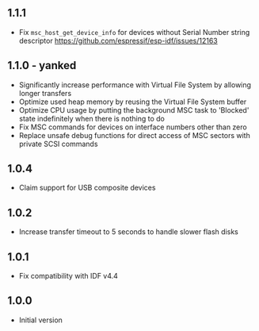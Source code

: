 ## 1.1.1

- Fix `msc_host_get_device_info` for devices without Serial Number string descriptor https://github.com/espressif/esp-idf/issues/12163

## 1.1.0 - yanked

- Significantly increase performance with Virtual File System by allowing longer transfers
- Optimize used heap memory by reusing the Virtual File System buffer
- Optimize CPU usage by putting the background MSC task to 'Blocked' state indefinitely when there is nothing to do
- Fix MSC commands for devices on interface numbers other than zero
- Replace unsafe debug functions for direct access of MSC sectors with private SCSI commands

## 1.0.4

- Claim support for USB composite devices

## 1.0.2

- Increase transfer timeout to 5 seconds to handle slower flash disks

## 1.0.1

- Fix compatibility with IDF v4.4

## 1.0.0

- Initial version
